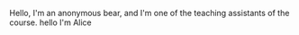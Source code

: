Hello, I'm an anonymous bear, and I'm one of the teaching assistants of the course.
hello I'm Alice


